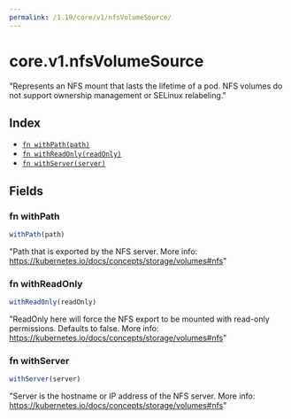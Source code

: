 ```yaml
---
permalink: /1.19/core/v1/nfsVolumeSource/
---
```


# core.v1.nfsVolumeSource

"Represents an NFS mount that lasts the lifetime of a pod. NFS volumes do not support ownership management or SELinux relabeling."

## Index

* [`fn withPath(path)`](#fn-withpath)
* [`fn withReadOnly(readOnly)`](#fn-withreadonly)
* [`fn withServer(server)`](#fn-withserver)

## Fields

### fn withPath

```ts
withPath(path)
```

"Path that is exported by the NFS server. More info: https://kubernetes.io/docs/concepts/storage/volumes#nfs"

### fn withReadOnly

```ts
withReadOnly(readOnly)
```

"ReadOnly here will force the NFS export to be mounted with read-only permissions. Defaults to false. More info: https://kubernetes.io/docs/concepts/storage/volumes#nfs"

### fn withServer

```ts
withServer(server)
```

"Server is the hostname or IP address of the NFS server. More info: https://kubernetes.io/docs/concepts/storage/volumes#nfs"